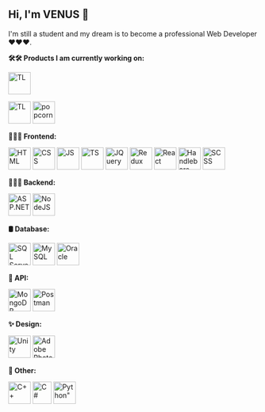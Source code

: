 ## Hi, I'm VENUS 👋
I'm still a student and my dream is to become a professional Web Developer ❤️❤️❤️. 

**🛠🛠 Products I am currently working on:**
<div>
<p align="left"> <a href="https://venusakavxt.github.io/template-library/"><img src="https://github.com/VenusakaVXT/VenusakaVXT/assets/125566811/d5dd5555-9944-46e4-9bc8-14548fe32c01" alt="TL" width="45" height="45"></a></p>
<img src="https://github.com/VenusakaVXT/VenusakaVXT/assets/125566811/d5dd5555-9944-46e4-9bc8-14548fe32c01" alt="TL" width="45" height="45">
<img src="https://o.remove.bg/downloads/d4f2e4cc-8b57-46a3-9d7e-5bbc490401e8/263502634-8a26791d-4219-4c43-9819-34b978a2ab24-removebg-preview.png" alt="popcorn" width="45" height="45">
</div>


**👨🏼‍💻 Frontend:**
<div>
<img src="https://cdn-icons-png.flaticon.com/512/732/732212.png" alt="HTML" width="45" height="45">
<img src="https://upload.wikimedia.org/wikipedia/commons/thumb/6/62/CSS3_logo.svg/800px-CSS3_logo.svg.png" alt="CSS" width="45" height="45">
<img src="https://cdn-icons-png.flaticon.com/512/5968/5968292.png" alt="JS" width="45" height="45">
<img src="https://static-00.iconduck.com/assets.00/typescript-icon-icon-1024x1024-vh3pfez8.png" alt="TS" width="45" height="45">
<img src="https://cdn.iconscout.com/icon/free/png-256/free-jquery-8-1175153.png" alt="JQuery" width="45" height="45">
<img src="https://cdn.freebiesupply.com/logos/large/2x/redux-logo-svg-vector.svg" alt="Redux" width="45" height="45">
<img src="https://upload.wikimedia.org/wikipedia/commons/thumb/a/a7/React-icon.svg/2300px-React-icon.svg.png" alt="React" width="45" height="45">
<img src="https://kodedu.com/wp-content/uploads/2014/02/handlebarz.png" alt="Handlebars" width="45" height="45">
<img src="https://upload.wikimedia.org/wikipedia/commons/thumb/9/96/Sass_Logo_Color.svg/2560px-Sass_Logo_Color.svg.png" alt="SCSS" width="45" height="45">
</div>


**👨🏼‍💻 Backend:**
<div>
<img src="https://qph.cf2.quoracdn.net/main-qimg-3cfbd1b045b7727351ff8871862e07a8" alt="ASP.NET" width="45" height="45">
<img src="https://cdn-icons-png.flaticon.com/512/5968/5968322.png" alt="NodeJS" width="45" height="45">
</div>


**🛢️ Database:**
<div>
<img src="https://uxwing.com/wp-content/themes/uxwing/download/brands-and-social-media/sql-server-icon.png" alt="SQL Server" width="45" height="45">
<img src="https://o.remove.bg/downloads/2d3c8cdd-36d4-4043-b63b-1ffb1eec0b05/png-clipart-mysql-mysql-removebg-preview.png" alt="MySQL" width="45" height="45">
<img src="https://w7.pngwing.com/pngs/98/646/png-transparent-oracle-corporation-oracle-webcenter-oracle-database-oracle-e-business-suite-oracle-applications-others-text-trademark-logo-thumbnail.png" alt="Oracle" width="45" height="45">
</div>


**🔗 API:**
<div>
<img src="https://o.remove.bg/downloads/55ace204-9b9c-45f5-9064-7850ba67c033/png-transparent-mongodb-original-wordmark-logo-icon-thumbnail-removebg-preview.png" alt="MongoDB" width="45" height="45">
<img src="https://o.remove.bg/downloads/593b2ac1-b5ef-49cc-b6d5-c3197657d9dd/png-transparent-postman-hd-logo-thumbnail-removebg-preview.png" alt="Postman" width="45" height="45">
</div>


**✨ Design:**
<div>
<img src="https://encrypted-tbn0.gstatic.com/images?q=tbn:ANd9GcRJAV3Kr0iiiHNiXUayS6HwYjN7g9pghV99dH4sN0V1IvrVM492G_XFRIyT8uzLs4BSzI8&usqp=CAU" alt="Unity" width="45" height="45">
<img src="https://upload.wikimedia.org/wikipedia/commons/thumb/a/af/Adobe_Photoshop_CC_icon.svg/1051px-Adobe_Photoshop_CC_icon.svg.png" alt="Adobe Photoshop" width="45" height="45">
</div>


**🚀 Other:**
<div>
<img src="https://cdn-icons-png.flaticon.com/512/6132/6132222.png" alt="C++" width="45" height="45">
<img src="https://static-00.iconduck.com/assets.00/c-sharp-c-icon-1822x2048-wuf3ijab.png" alt="C#" width="38" height="45">
<img src="https://cdn4.iconfinder.com/data/icons/logos-and-brands/512/267_Python_logo-512.png" alt=Python" width="45" height="45">
</div>
